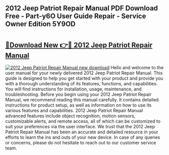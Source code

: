 ## 2012 Jeep Patriot Repair Manual PDF Download Free - Part-y6O User Guide Repair - Service Owner Edition 5Y9OD

# <h2><a href="http://bc13356.oget.top/?id=2012+Jeep+Patriot+Repair+Manual">🔗Download New 👉🔴 2012 Jeep Patriot Repair Manual</a></h2>

[![2012 Jeep Patriot Repair Manual new download](https://i.imgur.com/5g1atiW.png)](http://bc13356.oget.top/?id=2012+Jeep+Patriot+Repair+Manual)
Hello and welcome to the user manual for your newly delivered 2012 Jeep Patriot Repair Manual. This guide is designed to help you get started with your product and provide you with a thorough understanding of its features, functions, and capabilities. You will find instructions for installation, usage, maintenance, and troubleshooting. Before you begin using your 2012 Jeep Patriot Repair Manual, we recommend reading this manual carefully. It contains detailed instructions for product setup, as well as information on how to use its various features and capabilities. 2012 Jeep Patriot Repair Manual advanced features include object recognition, motion sensors, customizable alerts, and remote access, all of which can be customized to suit your preferences via the user interface. We trust that the 2012 Jeep Patriot Repair Manual has been an accurate and detailed resource in your efforts to learn the ins and outs of your new device. In case of any queries or concerns, please do not hesitate to reach out to our customer service team.
